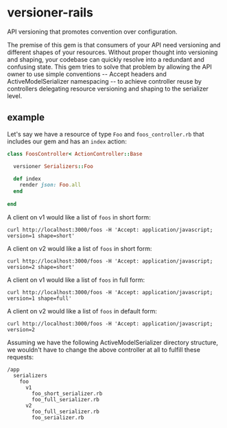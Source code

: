 # versioner-rails

API versioning that promotes convention over configuration.

The premise of this gem is that consumers of your API need versioning and different shapes of your resources. Without proper thought into versioning and shaping, your codebase can quickly resolve into a redundant and confusing state. This gem tries to solve that problem by allowing the API owner to use simple conventions -- Accept headers and ActiveModelSerializer namespacing -- to achieve controller reuse by controllers delegating resource versioning and shaping to the serializer level.


## example



Let's say we have a resource of type `Foo` and `foos_controller.rb` that includes our gem and has an `index` action:

``` Ruby
class FoosController< ActionController::Base

  versioner Serializers::Foo

  def index
    render json: Foo.all
  end
  
end
```

A client on v1 would like a list of `foos` in short form:

`curl http://localhost:3000/foos -H 'Accept: application/javascript; version=1 shape=short'`

A client on v2 would like a list of `foos` in short form:

`curl http://localhost:3000/foos -H 'Accept: application/javascript; version=2 shape=short'`

A client on v1 would like a list of `foos` in full form:

`curl http://localhost:3000/foos -H 'Accept: application/javascript; version=1 shape=full'`

A client on v2 would like a list of `foos` in default form:

`curl http://localhost:3000/foos -H 'Accept: application/javascript; version=2`

Assuming we have the following ActiveModelSerializer directory structure, we wouldn't have to change the above controller at all to fulfill these requests:
```
/app
  serializers
    foo
      v1
        foo_short_serializer.rb
        foo_full_serializer.rb
      v2
        foo_full_serializer.rb
        foo_serializer.rb
```
